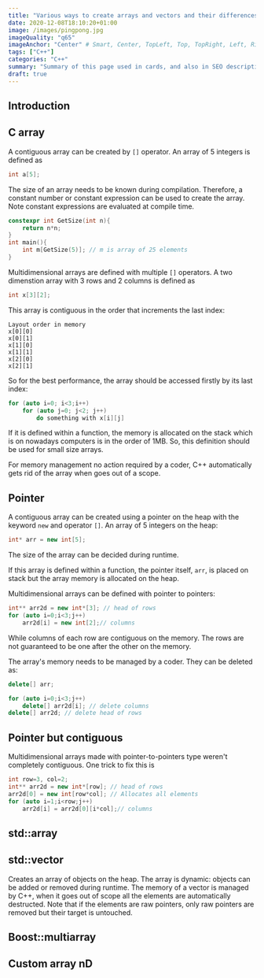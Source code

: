 ```yaml
---
title: "Various ways to create arrays and vectors and their differences in C++"
date: 2020-12-08T18:10:20+01:00
image: /images/pingpong.jpg
imageQuality: "q65"
imageAnchor: "Center" # Smart, Center, TopLeft, Top, TopRight, Left, Right, BottomLeft, Bottom, BottomRight.
tags: ["C++"]
categories: "C++" 
summary: "Summary of this page used in cards, and also in SEO description of the page."
draft: true
---
```


## Introduction

## C array

A contiguous array can be created by `[]` operator. An array of 5 integers is defined as

```cpp
int a[5];
```
The size of an array needs to be known during compilation. Therefore, a constant number or constant expression can be used to create the array. Note constant expressions are evaluated at compile time.

```cpp
constexpr int GetSize(int n){
    return n*n;
}
int main(){
    int m[GetSize(5)]; // m is array of 25 elements
}

```

Multidimensional arrays are defined with multiple `[]` operators. A two dimenstion array with 3 rows and 2 columns is defined as
```cpp
int x[3][2];
``` 
This array is contiguous in the order that increments the last index:
```
Layout order in memory
x[0][0]
x[0][1]
x[1][0]
x[1][1]
x[2][0]
x[2][1]
```

So for the best performance, the array should be accessed firstly by its last index:
```cpp
for (auto i=0; i<3;i++)
    for (auto j=0; j<2; j++)
        do something with x[i][j]
```

If it is defined within a function, the memory is allocated on the stack which is on nowadays computers is in the order of 1MB. So, this definition should be used for small size arrays.

For memory management no action required by a coder, C++ automatically gets rid of the array when goes out of a scope.


## Pointer

A contiguous array can be created using a pointer on the heap with the keyword `new` and operator `[]`. An array of 5 integers on the heap:
```cpp
int* arr = new int[5];
```

The size of the array can be decided during runtime. 

If this array is defined within a function, the pointer itself, `arr`, is placed on stack but the array memory is allocated on the heap. 


Multidimensional arrays can be defined with pointer to pointers:

```cpp
int** arr2d = new int*[3]; // head of rows
for (auto i=0;i<3;j++)
    arr2d[i] = new int[2];// columns 
```
While columns of each row are contiguous on the memory. The rows are not guaranteed to be one after the other on the memory.

The array's memory needs to be managed by a coder. They can be deleted as:
```cpp
delete[] arr;

for (auto i=0;i<3;j++)
    delete[] arr2d[i]; // delete columns
delete[] arr2d; // delete head of rows
```

## Pointer but contiguous

Multidimensional arrays made with pointer-to-pointers type weren't completely contiguous. One trick to fix this is 

```cpp
int row=3, col=2;
int** arr2d = new int*[row]; // head of rows
arr2d[0] = new int[row*col]; // Allocates all elements
for (auto i=1;i<row;j++)
    arr2d[i] = arr2d[0][i*col];// columns 
```


## std::array

## std::vector
Creates an array of objects on the heap. The array is dynamic: objects can be added or removed during runtime. The memory of a vector is managed by C++, when it goes out of scope all the elements are automatically destructed. Note that if the elements are raw pointers, only raw pointers are removed but their target is untouched. 

## Boost::multiarray

## Custom array nD
